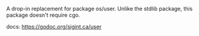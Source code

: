 A drop-in replacement for package os/user. Unlike the stdlib package, this package doesn't require cgo.

docs: https://godoc.org/sigint.ca/user
